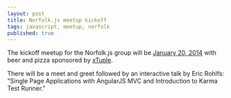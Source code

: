 ```yaml
---
layout: post
title: Norfolk.js meetup kickoff
tags: javascript, meetup, norfolk
published: true
---
```


<p>The kickoff meetup for the Norfolk.js group will be
<a href="http://www.meetup.com/NorfolkJS/events/150763672/">January 20, 2014</a>
with beer and pizza sponsored by <a href="http://www.xtuple.com">xTuple</a>.</p>

<p>
There will be a meet and greet followed by an interactive talk by Eric Rohlfs: "Single Page Applications with AngularJS MVC and Introduction to Karma Test Runner."
</p>
